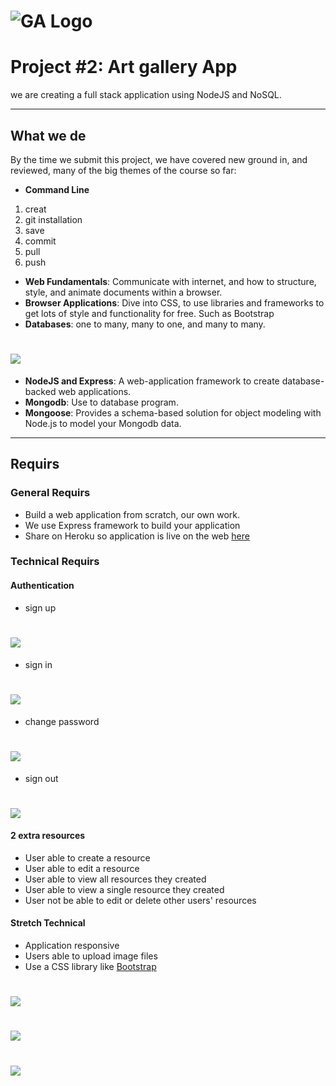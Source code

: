 # ![GA Logo](https://ga-dash.s3.amazonaws.com/production/assets/logo-9f88ae6c9c3871690e33280fcf557f33.png) 

# Project #2: Art gallery App


we are creating a full stack application using NodeJS and NoSQL.

---

## What we de

By the time we submit this project, we have covered new ground in, and reviewed, many of the big themes of the course so far:

- **Command Line**
1. creat
2. git installation
3. save
4. commit
5. pull
6. push


- **Web Fundamentals**: Communicate with internet, and how to structure, style, and animate documents within a browser.
- **Browser Applications**: Dive into CSS, to use libraries and frameworks to get lots of style and functionality for free. Such as Bootstrap
- **Databases**: one to many, many to one, and many to many.
# ![](images/database.jpg)
- **NodeJS and Express**: A web-application framework to create database-backed web applications.
- **Mongodb**: Use to database program.
- **Mongoose**: Provides a schema-based solution for object modeling with Node.js to model your Mongodb data.
---

## Requirs

### General Requirs

- Build a web application from scratch, our own work.
- We use Express framework to build your application
- Share on Heroku so application is live on the web [here](https://artgalleryproject.herokuapp.com/auth/signin)


### Technical Requirs

#### Authentication
-  sign up 
# ![](images/Untitled-7.png)
-  sign in
# ![](images/Untitled-8.png)
-  change password
# ![](images/Untitled-1.png)
-  sign out
# ![](images/Untitled-9.png)

#### 2 extra resources 
- User able to create a resource
- User able to edit a resource
- User able to view all resources they created
- User able to view a single resource they created
- User not be able to edit or delete other users' resources

#### Stretch Technical 

- Application responsive
- Users able to upload image files 
- Use a CSS library like [Bootstrap](https://www.npmjs.com/package/bootstrap)


# ![](images/Untitled-2.png)
# ![](images/Untitled-3.png)
# ![](images/Untitled-5.png)
